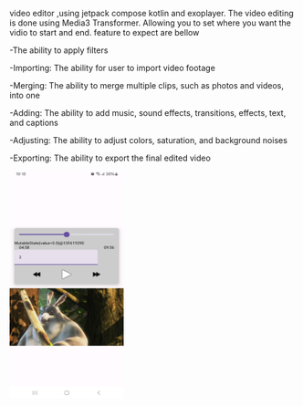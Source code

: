 video editor ,using jetpack compose kotlin and exoplayer. The video editing is done using Media3 Transformer. 
Allowing you to set where you want the vidio to start and end. feature to expect are bellow

-The ability to apply filters

-Importing: The ability for user to import video footage

-Merging: The ability to merge multiple clips, such as photos and videos, into one

-Adding: The ability to add music, sound effects, transitions, effects, text, and captions

-Adjusting: The ability to adjust colors, saturation, and background noises

-Exporting: The ability to export the final edited video

<img src="https://github.com/Ohnstokk3/video-editor-/blob/master/Screenshot_20241026_191808_My%20Application.jpg" width="200" height="400" />
